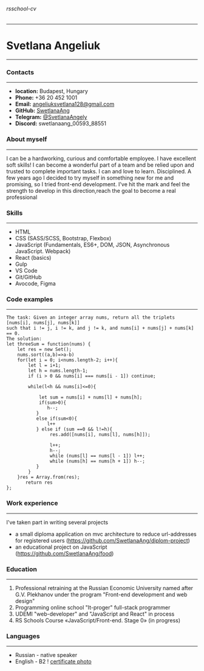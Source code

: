 ###### rsschool-cv
---
# Svetlana Angeliuk
---
### Contacts
---
* **location:** Budapest, Hungary
* **Phone:** +36 20 452 1001
* **Email:** angeliuksvetlana128@gmail.com
* **GitHub:** [SwetlanaAng](https://github.com/SwetlanaAng)
* **Telegram:** [@SvetlanaAngely](https://web.telegram.org/k/#@SAngeliuk)
* **Discord:** swetlanaang_00593_88551

### About myself
---
I can be a hardworking, curious and comfortable employee. I have excellent soft skills! I can become a wonderful part of a team and be relied upon and trusted to complete important tasks. I can and love to learn. Disciplined.
A few years ago I decided to try myself in something new for me and promising, so I tried front-end development. I've hit the mark and feel the strength to develop in this direction,reach the goal to become a real professional

### Skills
---
- HTML
- CSS (SASS/SCSS, Bootstrap, Flexbox)
- JavaScript (Fundamentals, ES6+, DOM, JSON, Asynchronous JavaScript. Webpack)
- React (basics)
- Gulp
- VS Code
- Git/GitHub
- Avocode, Figma

### Code examples
---
```
The task: Given an integer array nums, return all the triplets [nums[i], nums[j], nums[k]] 
such that i != j, i != k, and j != k, and nums[i] + nums[j] + nums[k] == 0.
The solution:
let threeSum = function(nums) {
    let res = new Set();
    nums.sort((a,b)=>a-b)
    for(let i = 0; i<nums.length-2; i++){
        let l = i+1;
        let h = nums.length-1;
        if (i > 0 && nums[i] === nums[i - 1]) continue;
        
        while(l<h && nums[i]<=0){
            
            let sum = nums[i] + nums[l] + nums[h];
            if(sum>0){
               h--;
           }
           else if(sum<0){
               l++
           } else if (sum ==0 && l!=h){
                res.add([nums[i], nums[l], nums[h]]);
                
                l++;
                h--;
                while (nums[l] == nums[l - 1]) l++;
                while (nums[h] == nums[h + 1]) h--;
           }  
        } 
    }res = Array.from(res); 
       return res
};

```

### Work experience
--- 
I've taken part in writing several projects

- a small diploma application on mvc architecture to reduce url-addresses for registered users (https://github.com/SwetlanaAng/diplom-project)
- an educational project on JavaScript (https://github.com/SwetlanaAng/food)

### Education
--- 
1. Professional retraining at the Russian Economic University named after G.V. Plekhanov under the program "Front-end development and web design"
2. Programming online school "It-proger" full-stack programmer
3. UDEMI "web-developer" and "JavaScript and React" in process
4. RS Schools Course «JavaScript/Front-end. Stage 0» (in progress)

### Languages
---
* Russian - native speaker
* English - B2
! [certificate photo](/Users/svetlanaangeliuk/Desktop/Screenshot.png)
